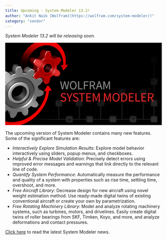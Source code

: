 ```yaml
---
title: Upcoming - System Modeler 13.2!
author: "Ankit Naik [Wolfram](https://wolfram.com/system-modeler/)"
category: "vendor"
---
```

*System Modeler 13.2 will be releasing soon.*

![Alt text](System-Modeler-V13-2-Image.png 'System Modeler 13.2')

The upcoming version of System Modeler contains many new features. Some of the significant features are:
- *Interactively Explore Simulation Results*: Explore model behavior interactively using sliders, popup menus, and checkboxes.
- *Helpful & Precise Model Validation*: Precisely detect errors using improved error messages and warnings that link directly to the relevant line of code.
- *Quantify System Performance*: Automatically measure the performance and quality of a system with properties such as rise time, settling time, overshoot, and more.
- *Free Aircraft Library*: Decrease design for new aircraft using novel weight estimation method. Use ready-made digital twins of existing conventional aircraft or create your own by parametrization.
- *Free Rotating Machinery Library*: Model and analyze rotating machinery systems, such as turbines, motors, and drivelines. Easily create digital twins of roller bearings from SKF, Timken, Koyo, and more, and analyze deformations and contact pressures.

[Click here](https://www.wolfram.com/system-modeler/what-is-new) to read the latest System Modeler news.
